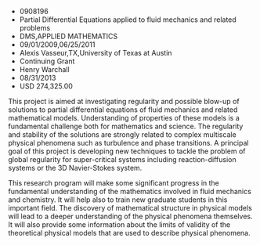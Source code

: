 
* 0908196
* Partial Differential Equations applied to fluid mechanics and related problems
* DMS,APPLIED MATHEMATICS
* 09/01/2009,06/25/2011
* Alexis Vasseur,TX,University of Texas at Austin
* Continuing Grant
* Henry Warchall
* 08/31/2013
* USD 274,325.00

This project is aimed at investigating regularity and possible blow-up of
solutions to partial differential equations of fluid mechanics and related
mathematical models. Understanding of properties of these models is a
fundamental challenge both for mathematics and science. The regularity and
stability of the solutions are strongly related to complex multiscale physical
phenomena such as turbulence and phase transitions. A principal goal of this
project is developing new techniques to tackle the problem of global regularity
for super-critical systems including reaction-diffusion systems or the 3D
Navier-Stokes system.

This research program will make some significant progress in the fundamental
understanding of the mathematics involved in fluid mechanics and chemistry. It
will help also to train new graduate students in this important field. The
discovery of mathematical structure in physical models will lead to a deeper
understanding of the physical phenomena themselves. It will also provide some
information about the limits of validity of the theoretical physical models that
are used to describe physical phenomena.
